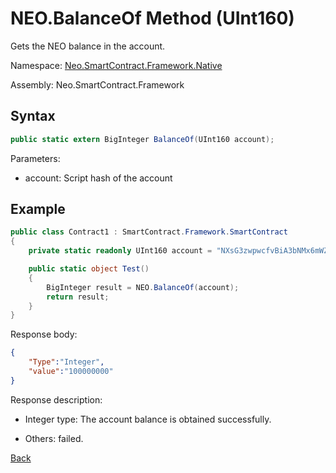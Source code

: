 # **NEO.BalanceOf** Method (UInt160)

Gets the NEO balance in the account.

Namespace: [Neo.SmartContract.Framework.Native](../../Neo.SmartContract.Framework.Native.md)

Assembly: Neo.SmartContract.Framework

## Syntax

```c#
public static extern BigInteger BalanceOf(UInt160 account);
```

Parameters:

- account: Script hash of the account

## Example

```c#
public class Contract1 : SmartContract.Framework.SmartContract
{
    private static readonly UInt160 account = "NXsG3zwpwcfvBiA3bNMx6mWZGEro9ZqTqM".ToScriptHash();

    public static object Test()
    {
        BigInteger result = NEO.BalanceOf(account);
        return result;
    }
}
```

Response body:

```json
{
	"Type":"Integer",
	"value":"100000000"
}
```

Response description:

- Integer type: The account balance is obtained successfully.

- Others: failed.

[Back](../Neo.md)


